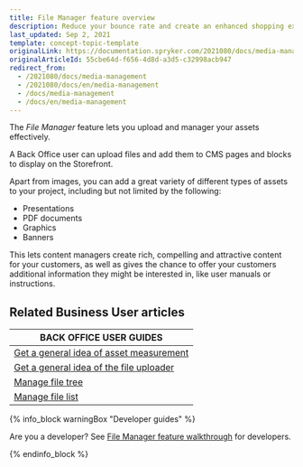 ```yaml
---
title: File Manager feature overview
description: Reduce your bounce rate and create an enhanced shopping experience by providing impactful visuals while simultaneously maintaining fast response times.
last_updated: Sep 2, 2021
template: concept-topic-template
originalLink: https://documentation.spryker.com/2021080/docs/media-management
originalArticleId: 55cbe64d-f656-4d8d-a3d5-c32998acb947
redirect_from:
  - /2021080/docs/media-management
  - /2021080/docs/en/media-management
  - /docs/media-management
  - /docs/en/media-management
---
```


The *File Manager* feature lets you upload and manager your assets effectively.

A Back Office user can upload files and add them to CMS pages and blocks to display on the Storefront.

Apart from images, you can add a great variety of different types of assets to your project, including but not limited by the following:

* Presentations
* PDF documents
* Graphics
* Banners

This lets content managers create rich, compelling and attractive content for your customers, as well as gives the chance to offer your customers additional information they might be interested in, like user manuals or instructions.

## Related Business User articles

|BACK OFFICE USER GUIDES|
|---|
| [Get a general idea of asset measurement](/docs/scos/user/features/{{page.version}}/file-manager-feature-overview/asset-management.html)  |
| [Get a general idea of the file uploader](/docs/scos/user/features/{{page.version}}/file-manager-feature-overview/file-uploader.html)  |
| [Manage file tree](/docs/scos/user/back-office-user-guides/{{page.version}}/content/file-manager/managing-file-tree.html)   |
| [Manage file list](/docs/scos/user/back-office-user-guides/{{page.version}}/content/file-manager/managing-file-list.html) |

{% info_block warningBox "Developer guides" %}

Are you a developer? See [File Manager feature walkthrough](/docs/scos/dev/feature-walkthroughs/{{page.version}}/file-manager-feature-walkthrough.html) for developers.

{% endinfo_block %}
